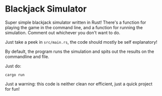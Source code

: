 # Blackjack Simulator

Super simple blackjack simulator written in Rust! There's a function for playing the game in the command line, and a function for running the simulation. Comment out whichever you don't want to do.

Just take a peek in `src/main.rs`, the code should mostly be self explanatory!

By default, the program runs the simulation and spits out the results on the commandline and file.

Just do:

`cargo run`

Just a warning: this code is neither clean nor efficient, just a quick project for fun!
